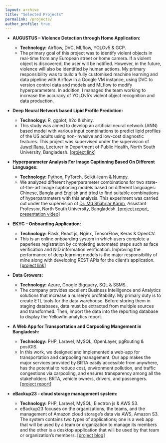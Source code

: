 ```yaml
---
layout: archive
title: "Selected Projects"
permalink: /projects/
author_profile: true
---
```


* **AUGUSTUS – Violence Detection through Home Application:**
  * **Technology:** Airflow, DVC, MLflow, YOLOv5 & GCP. 
  * The primary goal of this project was to identify violent objects in real-time from any European street or home camera. If a violent object is discovered, the user will be notified. However, in the future, violence will also be identified by human actions. My primary responsibility was to build a fully customised machine learning and data pipeline with Airflow in a Google VM instance, using DVC to version control data and models and MLflow to modify hyperparameters. In addition, I managed the team working to increase the accuracy of YOLOv5’s violent object recognition and data production. 


* **Deep  Neural Network based Lipid Profile Prediction:**
  * **Technology:** R, ggplot, h2o & shiny. 
  * This study was aimed to develop an artificial neural network (ANN) based model with various input combinations to predict lipid profiles of the US adults using non-invasive and low-cost diagnostic features. This project was supervised under the supervision of [Juwel Rana](http://www.northsouth.edu/faculty-members/shls/pbh/juwel-rana.html), Lecturer in Department of Public Health, North South University, Bangladesh. [[project link](https://jrana.shinyapps.io/lipidr/)]

* **Hyperparameter Analysis For Image Captioning Based On Different Languages:**
  * **Technology:** Python, PyTorch, Scikit-learn & Numpy. 
  * We analyzed different hyperparameter combinations for two state-of-the-art image captioning models based on different languages: Chinese, Bangla and English and tried to find suitable combinations of hyperparameters with this analysis. This experiment was carried out under the supervision of [Dr. Md Shahriar Karim](http://ece.northsouth.edu/people/md-shahriar-karim/), Assistant Professor, North South University, Bangladesh. [[project report](https://drive.google.com/file/d/1RLHp4BqY12uxJukbgz71tY8O8vg6cZfu/view?usp=sharing), [presentation video](https://drive.google.com/file/d/1FbEy_yquE-vvA40NsB3o56vGf_fJJrgI/view?usp=sharing)]

* **EKYC – Onboarding Application:**
  * **Technology:** Flask, React js, Nginx, TensorFlow, Keras & OpenCV.
  * This is an online onboarding system in which users complete a paperless registration by completing automated steps such as face verification and NID information verification. Improving the performance of deep learning models is the major responsibility of mine along with developing REST APIs for the client’s application. [[project link](https://ekyc.ml:5000/)]

* **Data Growers:** 
  * **Technology:** Azure, Google Bigquery, SQL & SSMS..
  * The company provides excellent Business Intelligence and Analytics solutions that increase a nursery’s profitability. My primary duty is to create ETL tools for the data warehouse. Before storing them in staging databases, data must be extracted from multiple sources and transformed. Then, import the data into the reporting database to display the Yellowfin analytics report. 

* **A Web App for Transportation and Carpooling Mangement in Bangladesh:**
  * **Technology:** PHP, Laravel, MySQL, OpenLayer, pgRouting & postGIS.
  * In this work, we designed and implemented a web-app for transportation and carpooling management. Our app makes the major services provided by BRTA easily accessible from anywhere, has the potential to reduce cost, environment pollution, and traffic congestions via carpooling, and ensures transparency among all the stakeholders: BRTA, vehicle owners, drivers, and passengers. [[project report](https://drive.google.com/file/d/1vLvn1w2t1eOh7kU7HvxB0K1eM_2x3QoI/view?usp=sharing)]

* **eBackup23 - cloud storage management system:**
  * **Technology:** PHP, Laravel, MySQL, Electron js & AWS S3. 
  * eBackup23 focuses on the organizations, the teams, and the management of Amazon cloud storage’s data via AWS, Amazon S3. The system contains two types of applications; one is a web app that will be used by a team or organization to manage its members and the other is a desktop application that will be used by that team or organization’s members. [[project blog](https://brainstation-23.com/ebackup-23-backup-solution-with-aws/)]
  
  

